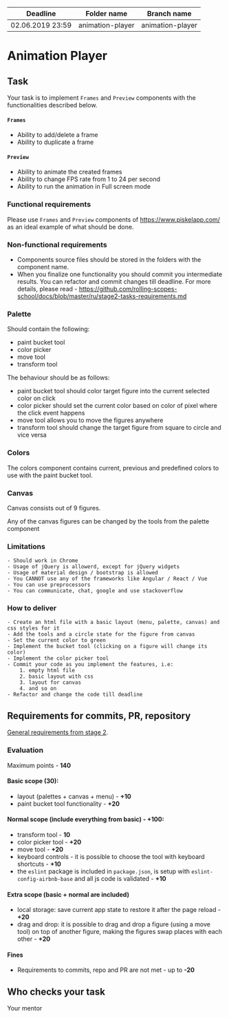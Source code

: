 
| Deadline  | Folder name | Branch name |
|-----------|-------------|-------------|
| 02.06.2019 23:59 | animation-player | animation-player |



# Animation Player 

## Task

Your task is to implement `Frames` and `Preview` components with the functionalities described below. 

#### `Frames`
- Ability to add/delete a frame
- Ability to duplicate a frame
#### `Preview`
- Ability to animate the created frames  
- Ability to change FPS rate from 1 to 24 per second
- Ability to run the animation in Full screen mode

### Functional requirements
Please use `Frames` and `Preview` components of https://www.piskelapp.com/ as an ideal example of what should be done.

### Non-functional requirements
- Components source files should be stored in the folders with the component name.
- When you finalize one functionality you should commit you intermediate results. You can refactor and commit changes till deadline. For more details, please read - https://github.com/rolling-scopes-school/docs/blob/master/ru/stage2-tasks-requirements.md



### Palette

Should contain the following:
- paint bucket tool
- color picker
- move tool
- transform tool


The behaviour should be as follows:
- paint bucket tool should color target figure into the current selected color on click
- color picker should set the current color based on color of pixel where the click event happens
- move tool allows you to move the figures anywhere
- transform tool should change the target figure from square to circle and vice versa


### Colors

The colors component contains current, previous and predefined colors to use with the paint bucket tool.
 

### Canvas

Canvas consists out of 9 figures.

Any of the canvas figures can be changed by the tools from the palette component

### Limitations
    - Should work in Chrome
    - Usage of jQuery is allowerd, except for jQuery widgets
    - Usage of material design / bootstrap is allowed
    - You CANNOT use any of the frameworks like Angular / React / Vue
    - You can use preprocessors 
    - You can communicate, chat, google and use stackoverflow
    
### How to deliver
    - Create an html file with a basic layout (menu, palette, canvas) and css styles for it
    - Add the tools and a circle state for the figure from canvas 
    - Set the current color to green 
    - Implement the bucket tool (clicking on a figure will change its color) 
    - Implement the color picker tool 
    - Commit your code as you implement the features, i.e: 
        1. empty html file
        2. basic layout with css 
        3. layout for canvas 
        4. and so on
    - Refactor and change the code till deadline
    
    
## Requirements for commits, PR, repository

[General requirements from stage 2](https://github.com/rolling-scopes-school/docs/blob/master/ru/stage2-tasks-requirements.md).


### Evaluation

Maximum points - **140**

#### Basic scope (**30**):
- layout (palettes + canvas + menu) - **+10**
- paint bucket tool functionality - **+20**

#### Normal scope (include everything from basic) - **+100**:
- transform tool - **10**
- color picker tool - **+20**
- move tool - **+20**
- keyboard controls - it is possible to choose the tool with keyboard shortcuts - **+10**
- the `eslint` package is included in `package.json`, is setup with `eslint-config-airbnb-base` and all js code is validated - **+10** 

#### Extra scope (basic + normal are included)
- local storage: save current app state to restore it after the page reload - **+20**
- drag and drop: it is possible to drag and drop a figure (using a move tool) on top of another figure, making the figures swap places with each other - **+20**


#### Fines
- Requirements to commits, repo and PR are not met - up to **-20**


## Who checks your task
Your mentor
